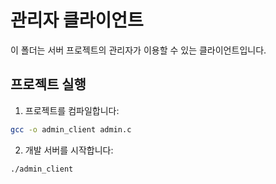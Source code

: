 # 관리자 클라이언트
이 폴더는 서버 프로젝트의 관리자가 이용할 수 있는 클라이언트입니다.

## 프로젝트 실행

1. 프로젝트를 컴파일합니다:
  ```sh
  gcc -o admin_client admin.c
  ```
2. 개발 서버를 시작합니다:
  ```sh
  ./admin_client
  ```